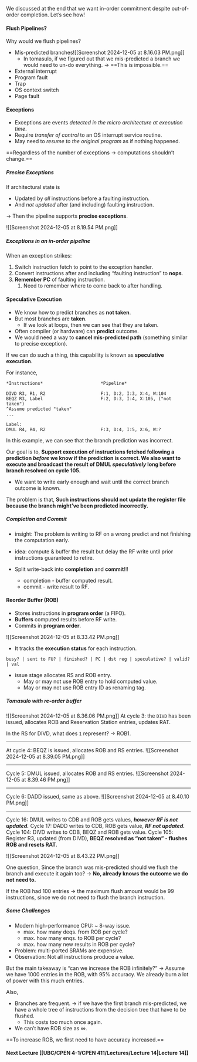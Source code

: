 We discussed at the end that we want in-order commitment despite out-of-order completion. Let’s see how!

#### Flush Pipelines?
Why would we flush pipelines?

- Mis-predicted branches![[Screenshot 2024-12-05 at 8.16.03 PM.png]]
	- In tomasulo, if we figured out that we mis-predicted a branch we would need to un-do everything. → ==This is impossible.==
- External interrupt
- Program fault
- Trap
- OS context switch
- Page fault

#### Exceptions
- Exceptions are events *detected in the micro architecture at execution time*.
- Require *transfer of control* to an OS interrupt service routine.
- May need to *resume to the original program* as if nothing happened.

==Regardless of the number of exceptions → computations shouldn’t change.==

##### Precise Exceptions
If architectural state is
- Updated by *all* instructions before a faulting instruction.
- And *not updated* after (and including) faulting instruction.

→ Then the pipeline supports **precise exceptions**.

![[Screenshot 2024-12-05 at 8.19.54 PM.png]]

##### Exceptions in an in-order pipeline
When an exception strikes:
1. Switch instruction fetch to point to the exception handler.
2. Convert instructions after and including “faulting instruction” to **nops**.
3. **Remember PC** of faulting instruction.
	1. Need to remember where to come back to after handling.


#### Speculative Execution
- We know how to predict branches as **not taken**.
- But most branches are **taken**.
	- If we look at loops, then we can see that they are taken.
- Often compiler (or hardware) can **predict** outcome.
- We would need a way to **cancel mis-predicted path** (something similar to precise exception).

If we can do such a thing, this capability is known as **speculative execution**.

For instance,
```
*Instructions*                      *Pipeline*

DIVD R3, R1, R2                     F:1, D:2, I:3, X:4, W:104
BEQZ R3, Label                      F:2, D:3, I:4, X:105, ("not taken")
^Assume predicted "taken"
...

Label: 
DMUL R4, R4, R2                     F:3, D:4, I:5, X:6, W:?
```
In this example, we can see that the branch prediction was incorrect. 

Our goal is to,
**Support execution of instructions fetched following a prediction *before* we know if the prediction is correct. We also want to execute and broadcast the result of DMUL *speculatively* long before branch resolved on cycle 105.**

- We want to write early enough and wait until the correct branch outcome is known.


The problem is that,
**Such instructions should not update the register file because the branch might’ve been predicted incorrectly.**

##### Completion and Commit
- insight: The problem is writing to RF on a wrong predict and not finishing the computation early.
- idea: compute & buffer the result but delay the RF write until prior instructions guaranteed to retire.

- Split write-back into **completion** and **commit**!!!
	- completion - buffer computed result.
	- commit - write result to RF.

#### Reorder Buffer (ROB)
- Stores instructions in **program order** (a FIFO).
- **Buffers** computed results before RF write.
- Commits in **program order**.

![[Screenshot 2024-12-05 at 8.33.42 PM.png]]

- It tracks the **execution status** for each instruction.
```
busy? | sent to FU? | finished? | PC | dst reg | speculative? | valid? | val
```
- issue stage allocates RS and ROB entry.
	- May or may not use ROB entry to hold computed value.
	- May or may not use ROB entry ID as renaming tag.


##### Tomasulo with re-order buffer
![[Screenshot 2024-12-05 at 8.36.06 PM.png]]
At cycle 3: the `DIVD` has been issued, allocates ROB and Reservation Station entries, updates RAT.

In the RS for DIVD, what does `1` represent? → ROB1.

---
At cycle 4: BEQZ is issued, allocates ROB and RS entries.
![[Screenshot 2024-12-05 at 8.39.05 PM.png]]

---
Cycle 5: DMUL issued, allocates ROB and RS entries.
![[Screenshot 2024-12-05 at 8.39.46 PM.png]]

---
Cycle 6: DADD issued, same as above.
![[Screenshot 2024-12-05 at 8.40.10 PM.png]]

---
Cycle 16: DMUL writes to CDB and ROB gets values, ***however RF is not updated.***
Cycle 17: DADD writes to CDB, ROB gets value, ***RF not updated.***
Cycle 104: DIVD writes to CDB, BEQZ and ROB gets value.
Cycle 105: Register R3, updated (from DIVD), **BEQZ resolved as “not taken” - flushes ROB and resets RAT**.

![[Screenshot 2024-12-05 at 8.43.22 PM.png]]

One question, Since the branch was mis-predicted should we flush the branch and execute it again too?
→ **No, already knows the outcome we do not need to.**

If the ROB had 100 entries → the maximum flush amount would be 99 instructions, since we do not need to flush the branch instruction.

##### Some Challenges
- Modern high-performance CPU: ~ 8-way issue.
	- max. how many deqs. from ROB per cycle?
	- max. how many enqs. to ROB per cycle?
	- max. how many new results in ROB per cycle?
- Problem: multi-ported SRAMs are expensive.
- Observation: Not all instructions produce a value.

But the main takeaway is “can we increase the ROB infinitely?”
→ Assume we have 1000 entries in the ROB, with 95% accuracy. We already burn a lot of power with this much entries. 

Also,
- Branches are frequent. → if we have the first branch mis-predicted, we have a whole tree of instructions from the decision tree that have to be flushed.
	- This costs too much once again.
- We can’t have ROB size as $\infty$.

==To increase ROB, we first need to have accuracy increased.==

#### Next Lecture [[UBC/CPEN 4-1/CPEN 411/Lectures/Lecture 14|Lecture 14]]
